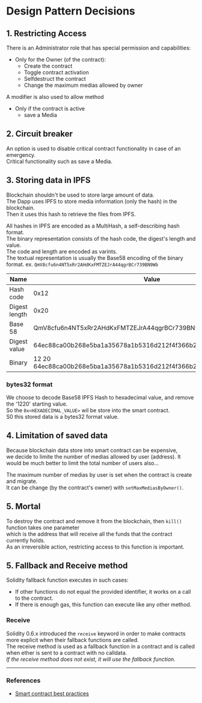 # Design Pattern Decisions

## **1. Restricting Access**

There is an Administrator role that has special permission and capabilities:
- Only for the Owner (of the contract):
    - Create the contract
    - Toggle contract activation
    - Selfdestruct the contract 
    - Change the maximum medias allowed by owner

A modifier is also used to allow method 
- Only if the contract is active
    - save a Media

## **2. Circuit breaker** 

An option is used to disable critical contract functionality in case of an emergency.   
Critical functionality such as save a Media.

## **3. Storing data in IPFS**

Blockchain shouldn't be used to store large amount of data.  
The Dapp uses IPFS to store media information (only the hash) in the blockchain.  
Then it uses this hash to retrieve the files from IPFS.

All hashes in IPFS are encoded as a MultiHash, a self-describing hash format.  
The binary representation consists of the hash code, the digest's length and value.  
The code and length are encoded as varints.  
The textual representation is usually the Base58 encoding of the binary format.
ex. `QmV8cfu6n4NT5xRr2AHdKxFMTZEJrA44qgrBCr739BN9Wb`  

| Name          | Value                                                                  |
|---------------|------------------------------------------------------------------------|
| Hash code     | 0x12                                                                   |
| Digest length | 0x20                                                                   |
| Base 58       | QmV8cfu6n4NT5xRr2AHdKxFMTZEJrA44qgrBCr739BN9Wb                         |
| Digest value  | 64ec88ca00b268e5ba1a35678a1b5316d212f4f366b2477232534a8aeca37f3c       |
| Binary        | 12 20 64ec88ca00b268e5ba1a35678a1b5316d212f4f366b2477232534a8aeca37f3c |

### bytes32 format

We choose to decode Base58 IPFS Hash to hexadecimal value,
and remove the '1220' starting value.  
So the `0x<HEXADECIMAL_VALUE>` wil be store into the smart contract.  
S0 this stored data is a bytes32 format value.

## **4. Limitation of saved data**

Because blockchain data store into smart contract can be expensive,  
we decide to limite the number of medias allowed by user (address). 
It would be much better to limit the total number of users also...

The maximum number of medias by user is set when the contract is create and migrate.  
It can be change (by the contract's owner) with `setMaxMediasByOwner()`.

## **5. Mortal**

To destroy the contract and remove it from the blockchain, then `kill()` function takes one parameter  
which is the address that will receive all the funds that the contract currently holds.  
As an irreversible action, restricting access to this function is important.

## **5. Fallback and Receive method**

Solidity fallback function executes in such cases:

* If other functions do not equal the provided identifier, it works on a call to the contract.
* If there is enough gas, this function can execute like any other method.

### Receive

Solidity 0.6.x introduced the `receive` keyword in order to make contracts more explicit when their fallback functions are called.  
The receive method is used as a fallback function in a contract and is called when ether is sent to a contract with no calldata.    
_If the receive method does not exist, it will use the fallback function._ 

---

### References

* [Smart contract best practices](https://consensys.github.io/smart-contract-best-practices/)
